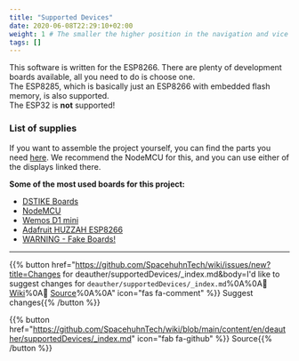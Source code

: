 ```yaml
---
title: "Supported Devices"
date: 2020-06-08T22:29:10+02:00
weight: 1 # The smaller the higher position in the navigation and vice versa
tags: []
---
```


This software is written for the ESP8266. There are plenty of development boards available, all you need to do is choose one.  
The ESP8285, which is basically just an ESP8266 with embedded flash memory, is also supported.  
The ESP32 is **not** supported!  

### List of supplies
If you want to assemble the project yourself, you can find the parts you need [here](https://github.com/PwnKitteh/InsanelyCheapElectronics#deauther-20 "InsanelyCheapElectronics"). We recommend the NodeMCU for this, and you can use either of the displays linked there. 

**Some of the most used boards for this project:**
- [DSTIKE Boards](dstikeboards)
- [NodeMCU](nodemcu)
- [Wemos D1 mini](wemos_adafruit/#wemos-d1-mini)
- [Adafruit HUZZAH ESP8266](wemos_adafruit/#adafruit-huzzah-esp8266)
- [WARNING - Fake Boards!](fakeboards)

---

{{% button href="https://github.com/SpacehuhnTech/wiki/issues/new?title=Changes for deauther/supportedDevices/_index.md&body=I'd like to suggest changes for `deauther/supportedDevices/_index.md`%0A%0A:link: [Wiki](https://spacehuhn.wiki/deauther/supportedDevices/)%0A:link: [Source](https://github.com/SpacehuhnTech/wiki/blob/main/content/en/deauther/supportedDevices/_index.md)%0A%0A<!-- Describe your desired changes -->" icon="fas fa-comment" %}}&nbsp;Suggest changes{{% /button %}}

{{% button href="https://github.com/SpacehuhnTech/wiki/blob/main/content/en/deauther/supportedDevices/_index.md" icon="fab fa-github" %}}&nbsp;Source{{% /button %}}